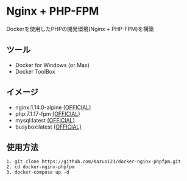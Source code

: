 # Nginx + PHP-FPM
Dockerを使用したPHPの開発環境(Nginx + PHP-FPM)を構築

## ツール
* Docker for Windows (or Max)
* Docker ToolBox

## イメージ
* nginx:1.14.0-alpine [(OFFICIAL)](https://hub.docker.com/_/nginx/)
* php:7.1.17-fpm [(OFFICIAL)](https://hub.docker.com/_/php/)
* mysql:latest [(OFFICIAL)](https://hub.docker.com/_/mysql/)
* busybox:latest [(OFFICIAL)](https://hub.docker.com/_/busybox/)

## 使用方法
```
1. git clone https://github.com/Kazuo123/docker-nginx-phpfpm.git
2. cd docker-nginx-phpfpm
3. docker-compose up -d
```
